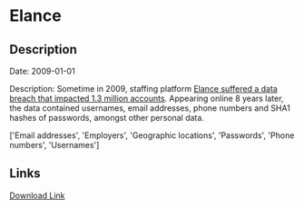 # Elance

## Description

Date: 2009-01-01

Description:
Sometime in 2009, staffing platform <a href="http://www.ibtimes.co.uk/elance-data-breach-hacker-leaks-1-3-million-accounts-staffing-platform-1605368" target="_blank" rel="noopener">Elance suffered a data breach that impacted 1.3 million accounts</a>. Appearing online 8 years later, the data contained usernames, email addresses, phone numbers and SHA1 hashes of passwords, amongst other personal data.


['Email addresses', 'Employers', 'Geographic locations', 'Passwords', 'Phone numbers', 'Usernames']

## Links

[Download Link](https://link-to.net/1229997/510.5733040590258/dynamic/?r=ZWxhbmNlLmNvbQ==)